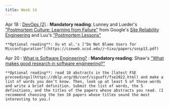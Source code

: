 ```yaml
---
title: Week 14
---
```


Apr 18
: [DevOps (2)](../assets/lecture-24-devops2.pdf)
  : **Mandatory reading**: Lunney and Lueder's ["Postmortem Culture: Learning from Failure"](https://sre.google/sre-book/postmortem-culture/) from Google's [Site Reliability Engineering](https://sre.google/sre-book/table-of-contents/) and Luu's ["Postmortem Lessons"](https://danluu.com/postmortem-lessons/)

    **Optional reading**: Xu et al.'s ["Do Not Blame Users for Misconfiguration"](https://cseweb.ucsd.edu//~tixu/papers/sosp13.pdf)

Apr 20
: [What is Software Engineering?](#)
  : **Mandatory reading**: Shaw's ["What makes good research in software engineering?"](../assets/good-se.pdf)
  
    **Optional reading**: read 10 abstracts in the [latest FSE proceedings](https://dblp.org/db/conf/sigsoft/fse2022.html) and make a list of words you don’t know. Then, look up at least 5 of those words and write a brief definition. Submit the list of words, the 5 definitions, and the titles of the papers whose abstracts you read. (I recommend choosing the ten 10 papers whose titles sound the most interesting to you.)
